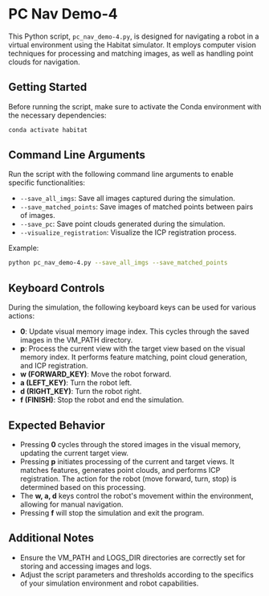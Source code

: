 # PC Nav Demo-4

This Python script, `pc_nav_demo-4.py`, is designed for navigating a robot in a virtual environment using the Habitat simulator. It employs computer vision techniques for processing and matching images, as well as handling point clouds for navigation.

## Getting Started

Before running the script, make sure to activate the Conda environment with the necessary dependencies:

```bash
conda activate habitat
```

## Command Line Arguments

Run the script with the following command line arguments to enable specific functionalities:

- `--save_all_imgs`: Save all images captured during the simulation.
- `--save_matched_points`: Save images of matched points between pairs of images.
- `--save_pc`: Save point clouds generated during the simulation.
- `--visualize_registration`: Visualize the ICP registration process.

Example:

```bash
python pc_nav_demo-4.py --save_all_imgs --save_matched_points
```

## Keyboard Controls

During the simulation, the following keyboard keys can be used for various actions:

- **0**: Update visual memory image index. This cycles through the saved images in the VM_PATH directory.
- **p**: Process the current view with the target view based on the visual memory index. It performs feature matching, point cloud generation, and ICP registration.
- **w (FORWARD_KEY)**: Move the robot forward.
- **a (LEFT_KEY)**: Turn the robot left.
- **d (RIGHT_KEY)**: Turn the robot right.
- **f (FINISH)**: Stop the robot and end the simulation.

## Expected Behavior

- Pressing **0** cycles through the stored images in the visual memory, updating the current target view.
- Pressing **p** initiates processing of the current and target views. It matches features, generates point clouds, and performs ICP registration. The action for the robot (move forward, turn, stop) is determined based on this processing.
- The **w, a, d** keys control the robot's movement within the environment, allowing for manual navigation.
- Pressing **f** will stop the simulation and exit the program.

## Additional Notes

- Ensure the VM_PATH and LOGS_DIR directories are correctly set for storing and accessing images and logs.
- Adjust the script parameters and thresholds according to the specifics of your simulation environment and robot capabilities.

